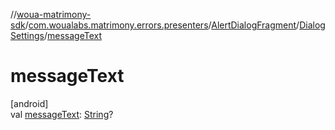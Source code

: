 //[woua-matrimony-sdk](../../../../index.md)/[com.woualabs.matrimony.errors.presenters](../../index.md)/[AlertDialogFragment](../index.md)/[DialogSettings](index.md)/[messageText](message-text.md)

# messageText

[android]\
val [messageText](message-text.md): [String](https://kotlinlang.org/api/latest/jvm/stdlib/kotlin/-string/index.html)?
